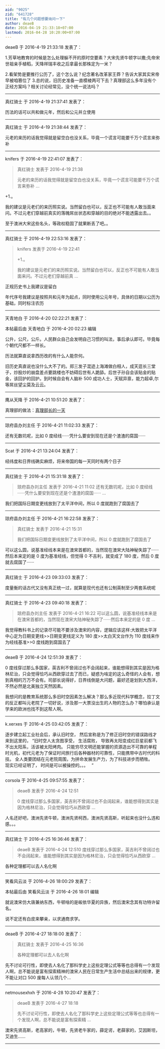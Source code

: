 ```yaml
---
aid: "9025"
zid: "641728"
title: "有几个问题想要询问一下"
author: deaeB
date: 2016-04-19 21:33:18+07:00
lastmod: 2016-04-28 10:20:00+07:00
---
```


deaeB 于 2016-4-19 21:33:18 发表了：

1.芳草地教育的时候是怎么处理躲不开的原时空要素？大宋先贤牛顿字以撒;先帝宋世祖亲手植稻，天降祥瑞丰收之后拿最长那株定为一米？

2.看架势是要推行公历了，这个怎么说？纪念著名改革家王莽？告诉大家其实宋帝早被咱篡位了 3.总的说，旧历史准备一直模棱两可下去？真理部这么多年没有个正经方案吗？相关讨论经常见，没个统一说法吗？

---

真红骑士 于 2016-4-19 21:37:41 发表了：

历法的话可以共和做元年，然后和公元并立使用

---

真红骑士 于 2016-4-19 21:38:44 发表了：

元老的来历的话我觉得就是留空白也没关系，毕竟一个谎言可能要千万个谎言来弥补

---

knifers 于 2016-4-19 22:41:07 发表了：

> 真红骑士 发表于 2016-4-19 21:38
>
> 元老的来历的话我觉得就是留空白也没关系，毕竟一个谎言可能要千万个谎言来弥补 ...

+1.。

我的建议是元老们的来历照实说。当然留白也可以，反正也不可能有人敢当面来问。不过元老们穿越前真实的落魄屌丝状态和穿越的目的绝对不能透露出去。。

至于澳洲大宋这些名头，等政权稳固了就果断丢了吧。。

---

真红骑士 于 2016-4-19 22:53:16 发表了：

> knifers 发表于 2016-4-19 22:41
>
> +1.。
>
> 我的建议是元老们的来历照实说。当然留白也可以，反正也不可能有人敢当面来问。不过元老们穿越前真 ...

正规历史书上我建议是留白

年代序号我建议是按照共和元年为起点，同时使用公元年号，具体的日期以公历为基础，同时标注农历

---

天青地白 于 2016-4-20 02:22:21 发表了：

本帖最后由 天青地白 于 2016-4-20 02:23 编辑

公升，公尺，公斤。人民群众自己会发明自己习惯的叫法，事后承认即可。毕竟每个朝代尺都不一样长。

历法就算直说拿西历改的有什么人能奈何。

旧历史真直说也没什么大不了的。郑三发子混迹上海滩做白相人，成天逛长三堂子，炒股炒的崩盘差点要跳楼也不妨碍后世有人跪舔。后世子孙自会该贴金的贴金，该回护的回护。到时候自会有人脑补 500 成功人士，天赋异禀，能力超卓,尔等屌丝望尘莫及云云。

---

鹰从天降 于 2016-4-21 10:51:20 发表了：

真理部的做法：[真理部长的一天](https://bbs.northdy.com/forum.php?mod=viewthread&tid=534911&extra=)

---

琼府县办刘主任 于 2016-4-21 11:02:33 发表了：

还有无数坑呢，比如 0 度经线······凭什么要安到现在还是个渣渣的腐国······

---

Scat 于 2016-4-21 13:24:04 发表了：

经纬度和日界线确实麻烦，将来帝国的每一天同时有两个日子

---

真红骑士 于 2016-4-21 15:31:18 发表了：

> 琼府县办刘主任 发表于 2016-4-21 11:02 还有无数坑呢，比如 0 度经线······凭什么要安到现在还是个渣渣的腐国······ ...

我们把国际日期变更线放到了太平洋中间，所以 0 度就跑到了腐国去了

---

琼府县办刘主任 于 2016-4-21 16:22:58 发表了：

> 真红骑士 发表于 2016-4-21 15:31
>
> 我们把国际日期变更线放到了太平洋中间，所以 0 度就跑到了腐国去了

可以这么圆，说基准经线本来是在澳宋首都的，当然现在澳宋大陆神秘失踪了······然后本来定的是 0 度为基准经线，但觉得 0 不吉利，就变成了 180 度，然后 0 度就去腐国了······

---

真红骑士 于 2016-4-23 09:33:03 发表了：

度量衡的话古代又没有真正统一过，就算是现代也还有公制英制至少两套系统呢

---

真红骑士 于 2016-4-23 09:40:18 发表了：

> 琼府县办刘主任 发表于 2016-4-21 16:22 可以这么圆，说基准经线本来是在澳宋首都的，当然现在澳宋大陆神秘失踪了······然后本来定的是 0 度 ...

我觉得教科书上的记录尽可能不要涉及澳宋的内容，逻辑应该这样:大致把太平洋中心定为日期变更线>>日期变更线定义为 180 度>>太白天文台作为 110 度线来作为经线基准>>0 度线跑到腐国去了

---

deaeB 于 2016-4-24 12:51:39 发表了：

0 度线穿过那么多国家，英吉利不曾阔过也不会阔起来，谁能想得到其实是因为格林尼治，只会觉得恰巧从西欧穿过去了而已，疑惑为啥定的这么奇怪的人会有，想到真相的万万不会有。司部长说得好，日界线倒是大问题，最好还是划到大西洋，不然必然是北美独立天然因素。

我想问的是教育系统那么多旧时空因素怎么解决？那么多近现代科学概念，拉丁文的反正都叫元老院了一切好说，涉及那一大票没出生的人物的怎么办？哪怕承认是学来的欧洲也找不到这帮人啊。

---

k.xerxes 于 2016-4-25 03:42:05 发表了：

逐步建立起工业社会后，承认旧时空， 然后宣称是为了修正旧时空的错误路线才来到这里的， “旧时空人太贪图享受， 生活腐败， 导致再太阳变成红巨星前都飞不出太阳系，活该被太阳烤肉。 只能穷尽文明还能掌握的资源造出不可靠的单程时光机，初代元老为了保证时间旅行后各种器材的可靠性，只能携带中古时代的科技。 全人类要团结在元老院周围，为拼命发展生产力，为了科技进步而牺牲。   现实已经证明了， 时间是可以被操控的。。。   ”

---

corsola 于 2016-4-25 09:57:55 发表了：

> deaeB 发表于 2016-4-24 12:51
>
> 0 度线穿过那么多国家，英吉利不曾阔过也不会阔起来，谁能想得到其实是因为格林尼治，只会觉得恰巧从西欧穿 ...

人名还好吧，澳洲先贤牛顿，澳洲先贤柯西，澳洲先贤高斯，听起来也没什么违和感。。。

---

真红骑士 于 2016-4-25 16:36:46 发表了：

> deaeB 发表于 2016-4-24 12:510 度线穿过那么多国家，英吉利不曾阔过也不会阔起来，谁能想得到其实是因为格林尼治，只会觉得恰巧从西欧穿 ...

各种定理都可以去人名化啊

---

笑看风云淡 于 2016-4-26 18:00:29 发表了：

本帖最后由 笑看风云淡 于 2016-4-26 18:01 编辑

就说澳宋仿大唐兼纳东西，牛顿啥的是皈依华夏的异族，然后澳宋念其有功特许留名。

说不定还有白皮来攀亲，以求通商求学。

---

deaeB 于 2016-4-27 18:18:00 发表了：

> 真红骑士 发表于 2016-4-25 16:36
>
> 各种定理都可以去人名化啊

先不讨论可行性，即使去人名化了那科学史上这些定理公式等等也总得有一个发现人啊，总不能说是富有探索精神的澳宋人民在日常生产生活中总结出来的规律，更不能让对口 500 废每人认领几个...

---

netmousexhxh 于 2016-4-28 10:20:47 发表了：

> deaeB 发表于 2016-4-27 18:18
>
> 先不讨论可行性，即使去人名化了那科学史上这些定理公式等等也总得有一个发现人啊，总不能说是富有探索精 ...

澳宋先贤高斯，老高家的，牛顿，先贤老牛家的，薛定谔，老薛家的，艾因斯坦，艾迪生……

---
